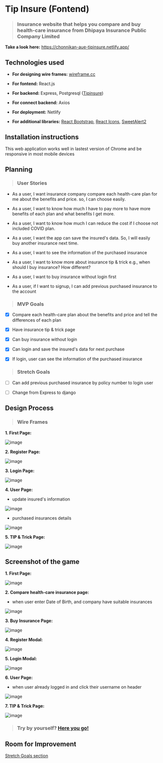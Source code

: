 # Tip Insure (Fontend)

> ### Insurance website that helps you compare and buy health-care insurance from Dhipaya Insurance Public Company Limited

**Take a look here:** https://chonnikan-aue-tipinsure.netlify.app/


## Technologies used

- **For designing wire frames:** [wireframe.cc](https://wireframe.cc/)

- **For fontend:** React.js

- **For backend:** Express, Postgresql ([Tipinsure](https://github.com/chonnikan-aue/tipinsure))

- **For connect backend:** Axios

- **For deployment:** Netlify  

- **For additional libraries:** [React Bootstrap](https://react-bootstrap.github.io/getting-started/introduction), [React Icons](https://react-icons.github.io/react-icons/),  [SweetAlert2](https://sweetalert2.github.io/recipe-gallery/sweetalert2-react.html)


## Installation instructions

This web application works well in lastest version of Chrome and be responsive in most mobile devices


## Planning

> ### User Stories

- As a user, I want insurance company compare each health-care plan for me about the benefits and price. so, I can choose easily.

- As a user, I want to know how much I have to pay more to have more benefits of each plan and what benefits I get more.

- As a user, I want to know how much I can reduce the cost if I choose not included COVID plan.

- As a user, I want the app can save the insured's data. So, I will easily buy another insurance next time.

- As a user, I want to see the information of the purchased insurance

- As a user, I want to know more about insurance tip & trick e.g., when should I buy insurance? How different?

- As a user, I want to buy insurance without login first

- As a user, if I want to signup, I can add previous purchased insurance to the account


> ### MVP Goals

- [x] Compare each health-care plan about the benefits and price and tell the differences of each plan

- [x] Have insurance tip & trick page

- [x] Can buy insurance without login

- [x] Can login and save the insured's data for next purchase

- [x] If login, user can see the information of the purchased insurance


> ### Stretch Goals

- [ ] Can add previous purchased insurance by policy number to login user

- [ ] Change from Express to django


## Design Process

> ### Wire Frames

**1. First Page:**

![image](https://user-images.githubusercontent.com/116629287/213958623-1e020fd5-3a9f-4f6e-b2d5-9660fc35b767.png)

**2. Register Page:** 

![image](https://user-images.githubusercontent.com/116629287/213958836-6541a50b-c319-428c-8591-83d7520dfb6b.png)

**3. Login Page:** 

![image](https://user-images.githubusercontent.com/116629287/213958782-8ccc9263-7edd-43cb-b20b-8224a07ce3d9.png)

**4. User Page:** 

- update insured's information

![image](https://user-images.githubusercontent.com/116629287/213958937-0d806a70-a4af-40f1-b50a-17548a5e810c.png)

- purchased insurances details

![image](https://user-images.githubusercontent.com/116629287/213958980-817bb7db-971c-467a-b61d-200a54f2facf.png)

**5. TIP & Trick Page:**

![image](https://user-images.githubusercontent.com/116629287/213958716-96333401-0d9d-484e-8bd9-567f70b343ca.png)


## Screenshot of the game

**1. First Page:**

![image](https://user-images.githubusercontent.com/116629287/213957637-c0a106b4-0cbd-4ff7-acc2-1bbaea7bbb3d.png)

**2. Compare health-care insurance page:** 

- when user enter Date of Birth, and company have suitable insurances

![image](https://user-images.githubusercontent.com/116629287/213957804-ab0cdf81-56d9-437a-bc3e-a878bd2ce737.png)

**3. Buy Insurance Page:** 

![image](https://user-images.githubusercontent.com/116629287/213974828-9c1d8136-08ba-4575-beb6-1e1708cdc4cd.png)

**4. Register Modal:** 

![image](https://user-images.githubusercontent.com/116629287/213958240-3a41172b-a974-4aa0-a3a1-eb029baaf43f.png)

**5. Login Modal:** 

![image](https://user-images.githubusercontent.com/116629287/213958216-0e9a558a-a956-46dd-8d32-356a6c792635.png)

**6. User Page:** 

- when user already logged in and click their username on header

![image](https://user-images.githubusercontent.com/116629287/213958310-c4a01810-ba8b-4f15-9b2c-8b9b1db1d782.png)

**7. TIP & Trick Page:**

![image](https://user-images.githubusercontent.com/116629287/213958473-39e3b29d-2a11-4445-89d1-f595d518599d.png)

> ### Try by yourself? [Here you go!](https://chonnikan-aue-tipinsure.netlify.app/)


## Room for Improvement

[Stretch Goals section](#stretch-goals)
